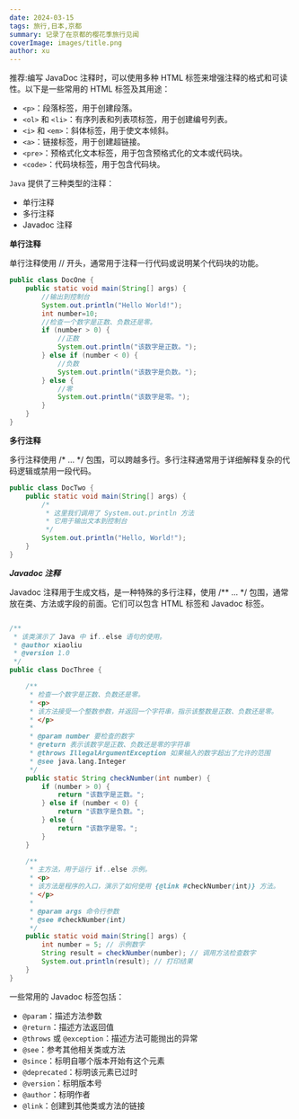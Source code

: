 ```yaml
---
date: 2024-03-15
tags: 旅行,日本,京都
summary: 记录了在京都的樱花季旅行见闻
coverImage: images/title.png
author: xu
---
```


推荐:编写 JavaDoc 注释时，可以使用多种 HTML 标签来增强注释的格式和可读性。以下是一些常用的 HTML 标签及其用途：
- `<p>`：段落标签，用于创建段落。
- `<ol>` 和 `<li>`：有序列表和列表项标签，用于创建编号列表。
- `<i>` 和 `<em>`：斜体标签，用于使文本倾斜。
- `<a>`：链接标签，用于创建超链接。
- `<pre>`：预格式化文本标签，用于包含预格式化的文本或代码块。
- `<code>`：代码块标签，用于包含代码块。

`Java` 提供了三种类型的注释：
- 单行注释
- 多行注释
- Javadoc 注释

**单行注释**

单行注释使用 // 开头，通常用于注释一行代码或说明某个代码块的功能。

~~~java
public class DocOne {
    public static void main(String[] args) {
        //输出到控制台
        System.out.println("Hello World!");
        int number=10;
        //检查一个数字是正数、负数还是零。
        if (number > 0) {
            //正数
            System.out.println("该数字是正数。");
        } else if (number < 0) {
            //负数
            System.out.println("该数字是负数。");
        } else {
            //零
            System.out.println("该数字是零。");
        }
    }
}
~~~
**多行注释**

多行注释使用 /* ... */ 包围，可以跨越多行。多行注释通常用于详细解释复杂的代码逻辑或禁用一段代码。

~~~java
public class DocTwo {
    public static void main(String[] args) {
        /*
         * 这里我们调用了 System.out.println 方法
         * 它用于输出文本到控制台
         */
        System.out.println("Hello, World!");
    }
}

~~~
***Javadoc 注释***

Javadoc 注释用于生成文档，是一种特殊的多行注释，使用 /** ... */ 包围，通常放在类、方法或字段的前面。它们可以包含 HTML 标签和 Javadoc 标签。
~~~java

/**
 * 该类演示了 Java 中 if..else 语句的使用。
 * @author xiaoliu
 * @version 1.0
 */
public class DocThree {

    /**
     * 检查一个数字是正数、负数还是零。
     * <p>
     * 该方法接受一个整数参数，并返回一个字符串，指示该整数是正数、负数还是零。
     * </p>
     *
     * @param number 要检查的数字
     * @return 表示该数字是正数、负数还是零的字符串
     * @throws IllegalArgumentException 如果输入的数字超出了允许的范围
     * @see java.lang.Integer
     */
    public static String checkNumber(int number) {
        if (number > 0) {
            return "该数字是正数。";
        } else if (number < 0) {
            return "该数字是负数。";
        } else {
            return "该数字是零。";
        }
    }

    /**
     * 主方法，用于运行 if..else 示例。
     * <p>
     * 该方法是程序的入口，演示了如何使用 {@link #checkNumber(int)} 方法。
     * </p>
     *
     * @param args 命令行参数
     * @see #checkNumber(int)
     */
    public static void main(String[] args) {
        int number = 5; // 示例数字
        String result = checkNumber(number); // 调用方法检查数字
        System.out.println(result); // 打印结果
    }
}

~~~
一些常用的 Javadoc 标签包括：
- `@param`：描述方法参数
- `@return`：描述方法返回值
- `@throws` 或 `@exception`：描述方法可能抛出的异常
- `@see`：参考其他相关类或方法
- `@since`：标明自哪个版本开始有这个元素
- `@deprecated`：标明该元素已过时
- `@version`：标明版本号
- `@author`：标明作者
- `@link`：创建到其他类或方法的链接






